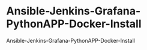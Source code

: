 # Ansible-Jenkins-Grafana-PythonAPP-Docker-Install
Ansible-Jenkins-Grafana-PythonAPP-Docker-Install
